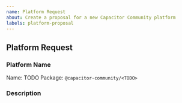 ```yaml
---
name: Platform Request
about: Create a proposal for a new Capacitor Community platform
labels: platform-proposal
---
```


<!--
Thank you for adding a new platform proposal!

Please fill out the following template.
-->

## Platform Request

### Platform Name

<!--
Propose a human-readable name for the platform as well as its package name.
-->

Name: TODO
Package: `@capacitor-community/<TODO>`

### Description

<!--
Describe the platform.
-->



